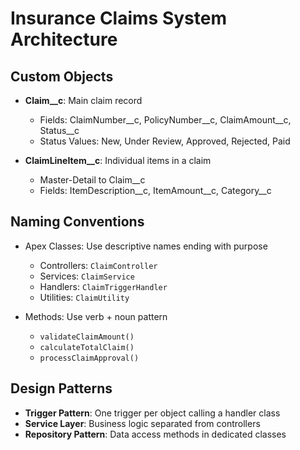 # Insurance Claims System Architecture

## Custom Objects
- **Claim__c**: Main claim record
  - Fields: ClaimNumber__c, PolicyNumber__c, ClaimAmount__c, Status__c
  - Status Values: New, Under Review, Approved, Rejected, Paid
  
- **ClaimLineItem__c**: Individual items in a claim
  - Master-Detail to Claim__c
  - Fields: ItemDescription__c, ItemAmount__c, Category__c

## Naming Conventions
- Apex Classes: Use descriptive names ending with purpose
  - Controllers: `ClaimController`
  - Services: `ClaimService`
  - Handlers: `ClaimTriggerHandler`
  - Utilities: `ClaimUtility`
  
- Methods: Use verb + noun pattern
  - `validateClaimAmount()`
  - `calculateTotalClaim()`
  - `processClaimApproval()`

## Design Patterns
- **Trigger Pattern**: One trigger per object calling a handler class
- **Service Layer**: Business logic separated from controllers
- **Repository Pattern**: Data access methods in dedicated classes